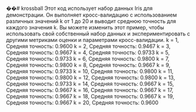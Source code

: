 ��#   k r o s s b a l l 
Этот код использует набор данных Iris для демонстрации. Он выполняет кросс-валидацию с использованием различных значений k от 1 до 20 и выводит среднюю точность для каждого значения k. Вы можете изменить этот пример, чтобы использовать свой собственный набор данных и экспериментировать с другими метриками оценки и параметрами кросс-валидации.
k = 1, Средняя точность: 0.9600
k = 2, Средняя точность: 0.9467
k = 3, Средняя точность: 0.9667
k = 4, Средняя точность: 0.9733
k = 5, Средняя точность: 0.9733
k = 6, Средняя точность: 0.9800
k = 7, Средняя точность: 0.9800
k = 8, Средняя точность: 0.9667
k = 9, Средняя точность: 0.9733
k = 10, Средняя точность: 0.9800
k = 11, Средняя точность: 0.9800
k = 12, Средняя точность: 0.9800
k = 13, Средняя точность: 0.9733
k = 14, Средняя точность: 0.9667
k = 15, Средняя точность: 0.9667
k = 16, Средняя точность: 0.9667
k = 17, Средняя точность: 0.9667
k = 18, Средняя точность: 0.9667
k = 19, Средняя точность: 0.9667
k = 20, Средняя точность: 0.9600

 
 

